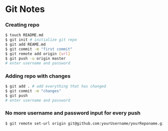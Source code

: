 # Git Notes

### Creating repo
``` sh
$ touch README.md
$ git init # initialize git repo
$ git add REAME.md
$ git commit -m "first commit"
$ git remote add origin [url]
$ git push -u origin master
# enter username and password
```

### Adding repo with changes
``` sh
$ git add . # add everything that has changed
$ git commit -m "changes"
$ git push
# enter username and password
```

### No more username and password input for every push
``` sh
$ git remote set-url origin git@github.com:yourUsername/yourReponame.git
```